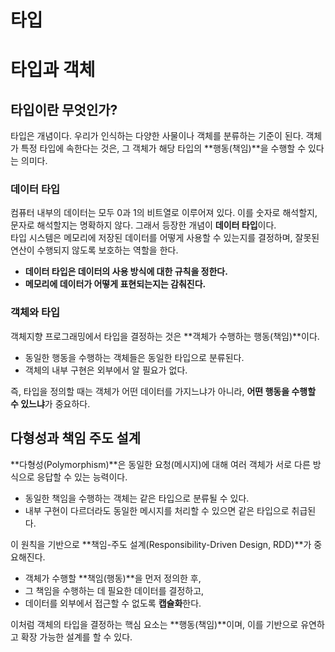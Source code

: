 # 타입
# 타입과 객체  

## 타입이란 무엇인가?  
타입은 개념이다. 우리가 인식하는 다양한 사물이나 객체를 분류하는 기준이 된다. 객체가 특정 타입에 속한다는 것은, 그 객체가 해당 타입의 **행동(책임)**을 수행할 수 있다는 의미다.  

### 데이터 타입  
컴퓨터 내부의 데이터는 모두 0과 1의 비트열로 이루어져 있다. 이를 숫자로 해석할지, 문자로 해석할지는 명확하지 않다. 그래서 등장한 개념이 **데이터 타입**이다.  
타입 시스템은 메모리에 저장된 데이터를 어떻게 사용할 수 있는지를 결정하며, 잘못된 연산이 수행되지 않도록 보호하는 역할을 한다.  

- **데이터 타입은 데이터의 사용 방식에 대한 규칙을 정한다.**  
- **메모리에 데이터가 어떻게 표현되는지는 감춰진다.**  

### 객체와 타입  
객체지향 프로그래밍에서 타입을 결정하는 것은 **객체가 수행하는 행동(책임)**이다.  
- 동일한 행동을 수행하는 객체들은 동일한 타입으로 분류된다.  
- 객체의 내부 구현은 외부에서 알 필요가 없다.  

즉, 타입을 정의할 때는 객체가 어떤 데이터를 가지느냐가 아니라, **어떤 행동을 수행할 수 있느냐**가 중요하다.  

## 다형성과 책임 주도 설계  
**다형성(Polymorphism)**은 동일한 요청(메시지)에 대해 여러 객체가 서로 다른 방식으로 응답할 수 있는 능력이다.  
- 동일한 책임을 수행하는 객체는 같은 타입으로 분류될 수 있다.  
- 내부 구현이 다르더라도 동일한 메시지를 처리할 수 있으면 같은 타입으로 취급된다.  

이 원칙을 기반으로 **책임-주도 설계(Responsibility-Driven Design, RDD)**가 중요해진다.  
- 객체가 수행할 **책임(행동)**을 먼저 정의한 후,  
- 그 책임을 수행하는 데 필요한 데이터를 결정하고,  
- 데이터를 외부에서 접근할 수 없도록 **캡슐화**한다.  

이처럼 객체의 타입을 결정하는 핵심 요소는 **행동(책임)**이며, 이를 기반으로 유연하고 확장 가능한 설계를 할 수 있다.
